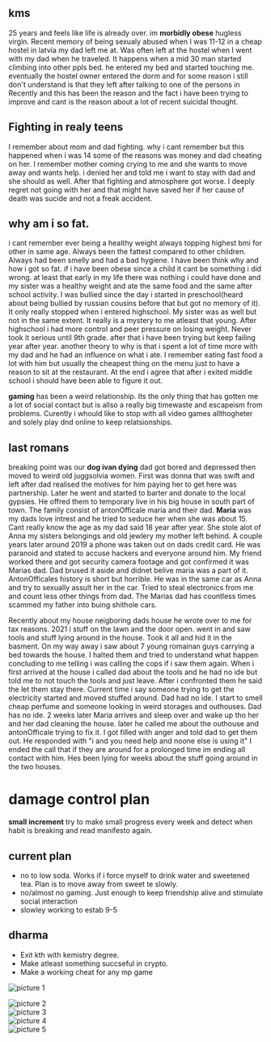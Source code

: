 ## kms
25 years and feels like life is already over. im **morbidly obese** hugless virgin. Recent memory of being sexualy abused when I was 11-12 in a cheap hostel in latvia my dad left me at. Was often left at the hostel when I went with my dad when he traveled.
It happens when a mid 30 man started climbing into other ppls bed. he entered my bed and started touching me. eventually the hostel owner entered the dorm and for some reason i still don't understand is that they left after talking to one of the persons in Recently and this has been the reason and the fact i have been trying to improve and cant is the reason about a lot of recent suicidal thought.
 
 ## Fighting in realy teens
I remember about mom and dad fighting. why i cant remember but this happened when i was 14 some of the reasons was money and dad cheating on her. I remember mother coming crying to me and she wants to move away and wants help. i denied her and told me i want to stay with dad and she should as well. After that fighting and atmosphere got worse. I deeply regret not going with her and that might have saved her if her cause of death was sucide and not a freak accident.

## why am i so fat.
 i cant remember ever being a healthy weight always topping highest bmi for other in same age. Always been the fattest compared to other children. Always had been smelly and had a bad hygiene. I have been think why and how i got so fat. if i have been obese since a child it cant be something i did wrong. at least that early in my life there was nothing i could have done and my sister was a healthy weight and ate the same food and the same after school activity. I was bullied since the day i started in preschool(heard about being bullied by russian cousins before that but got no memory of it). It only really stopped when i entered highschool. My sister was as well but not in the same extent. It really is a mystery to me atleast that young. After highschool i had more control and peer pressure on losing weight. Never took it serious until 9th grade. after that i have been trying but keep failing year after year.
    another theory to why is that i spent a lot of time more with my dad and he had an influence on what i ate. I remember eating fast food a lot with him but usually the cheapest thing on the menu just to have a reason to sit at the restaurant. At the end i agree that after i exited middle school i should have been able to figure it out.

**gaming** has been a weird relationship. Its the only thing that has gotten me a lot of social contact but is allso a really big timewaste and escapeism from problems. Curently i whould like to stop with all video games allthogheter and solely play dnd online to keep relatsionships.
 
## last romans
breaking point was our **dog ivan dying** dad got bored and depressed then moved to weird old juggsolvia women. First was donna that was swift and left after dad realised the motives for him paying her to get here was partnership. Later he went and started to barter and donate to the local gypsies. He offred them to temporary live in his big house in south part of town. The family consist of antonOfficale maria and their dad. **Maria** was my dads love intrest and he tried to seduce her when she was about 15. Cant really know the age as my dad said 18 year after year. She stole alot of Anna my sisters belongings and old jewlery my mother left behind. A couple years later around 2019 a phone was taken out on dads credit card. He was paranoid and stated to accuse hackers and everyone around him. My friend worked there and got security camera footage and got confirmed it was Marias dad. Dad brused it aside and didnet belive maria was a part of it. AntonOfficales history is short but horrible. He was in the same car as Anna and try to sexually assult her in the car. Tried to steal electronics from me and count less other things from dad. The Marias dad has countless times scammed my father into buing shithole cars.

Recently about my house neigboring dads house he wrote over to me for tax reasons. 2021 i stuff on the lawn and the door open. went in and saw tools and stuff lying around in the house. Took it all and hid it in the basment. On my way away i saw about 7 young romainan guys carrying a bed towards the house. I halted them and tried to understand what happen concluding to me telling i was calling the cops if i saw them again. When i first arrived at the house i called dad about the tools and he had no ide but told me to not touch the tools and just leave. After i confronted them he said the let them stay there.
Current time i say someone trying to get the electricity started and moved stuffed around. Dad had no ide. I start to smell cheap perfume and someone looking in weird storages and outhouses. Dad has no ide. 2 weeks later Maria arrives and sleep over and wake up tho her and her dad cleaning the house. later he called me about the outhouse and antonOfficale trying to fix it. I got filled with anger and told dad to get them out. He responded with "i and you need help and noone else is using it" I ended the call that if they are around for a prolonged time im ending all contact with him. Hes been lying for weeks about the stuff going around in the two houses.



# damage control plan
**small increment** try to make small progress every week and detect when habit is breaking and read manifesto again.
## current plan
- no to low soda. Works if i force myself to drink water and sweetened tea. Plan is to move away from sweet te slowly.
- no/almost no gaming. Just enough to keep friendship alive and stimulate social interaction
- slowley working to estab 9-5

## dharma
- Exit kth with kemistry degree. 
- Make atleast something succseful in crypto. 
- Make a working cheat for any mp game

![picture 1](../images/6c22a95f1b849ad689ea3d7d8b9b86e3b91e50af6a59c076eff6516e27533884.png)  

![picture 2](../images/81884bd570a9ce367672c31d5b2ce8d09418b75ab01dcfc0d1ce01bc67acb3e4.png)  
![picture 3](../images/e1c1455cd6d8135a12a6ca86ba3e194317594dcc9745c2c21c8fcfae6f7bc929.png)  
![picture 4](../images/1d2c72762b3f0df2c639dd5115e80d2d49c3b2c8d19a64692487a6a8144638fd.png)  
![picture 5](../images/9395779c9a08e97f473fafc047e2f06ff36a5f6d766e24ce0e140598bba18d18.png)  
